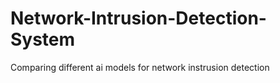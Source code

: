 # Network-Intrusion-Detection-System
Comparing different ai models for network instrusion detection
